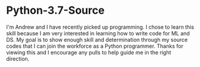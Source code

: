 # Python-3.7-Source
 I'm Andrew and I have recently picked up programming. I chose to learn this skill
 because I am very interested in learning how to write code for ML and DS. My goal is to 
 show enough skill and determination through my source codes that I can join 
 the workforce as a Python programmer. Thanks for viewing this and I encourage any pulls 
 to help guide me in the right direction.
